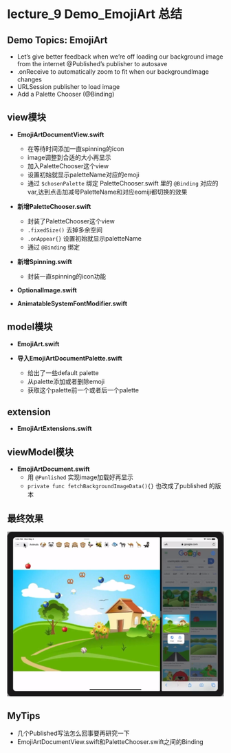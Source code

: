 # lecture_9 Demo_EmojiArt 总结
## Demo Topics: EmojiArt
- Let’s give better feedback when we’re off loading our background image from the internet @Published’s publisher to autosave 
- .onReceive to automatically zoom to ﬁt when our backgroundImage changes
- URLSession publisher to load image
- Add a Palette Chooser (@Binding)

## view模块
- **EmojiArtDocumentView.swift**
    + 在等待时间添加一直spinning的icon
    + image调整到合适的大小再显示
    + 加入PaletteChooser这个view
    + 设置初始就显示paletteName对应的emoji
    + 通过 `$chosenPalette` 绑定 PaletteChooser.swift 里的 `@Binding` 对应的 var,达到点击加减号PaletteName和对应eomiji都切换的效果

- **新增PaletteChooser.swift**
    + 封装了PaletteChooser这个view
    + `.fixedSize()` 去掉多余空间
    + `.onAppear{}` 设置初始就显示paletteName
    + 通过 `@Binding` 绑定

- **新增Spinning.swift**
    + 封装一直spinning的icon功能

- **OptionalImage.swift**

- **AnimatableSystemFontModifier.swift**

## model模块
- **EmojiArt.swift**

- **导入EmojiArtDocumentPalette.swift**
    + 给出了一些default palette
    + 从palette添加或者删除emoji
    + 获取这个palette前一个或者后一个palette

## extension
- **EmojiArtExtensions.swift**

## viewModel模块
- **EmojiArtDocument.swift**
    + 用 `@Punlished` 实现image加载好再显示
    + `private func fetchBackgroundImageData(){}` 也改成了published 的版本

## 最终效果
<img src="./MyDemo_9效果图.png">

## MyTips
- 几个Published写法怎么回事要再研究一下
- EmojiArtDocumentView.swift和PaletteChooser.swift之间的Binding